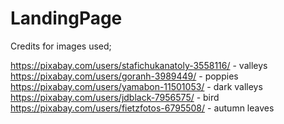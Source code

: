 # LandingPage



Credits for images used;

https://pixabay.com/users/stafichukanatoly-3558116/ - valleys
https://pixabay.com/users/goranh-3989449/ - poppies
https://pixabay.com/users/yamabon-11501053/ - dark valleys
https://pixabay.com/users/jdblack-7956575/ - bird
https://pixabay.com/users/fietzfotos-6795508/ - autumn leaves
